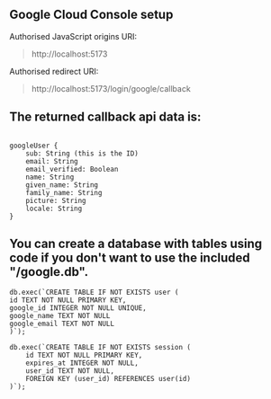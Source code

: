 ## Google Cloud Console setup

Authorised JavaScript origins URI:

> http://localhost:5173

Authorised redirect URI:

> http://localhost:5173/login/google/callback

## The returned callback api data is:

```

googleUser {
    sub: String (this is the ID)
    email: String
    email_verified: Boolean
    name: String
    given_name: String
    family_name: String
    picture: String
    locale: String
}
```

## You can create a database with tables using code if you don't want to use the included "/google.db".

```
db.exec(`CREATE TABLE IF NOT EXISTS user (
id TEXT NOT NULL PRIMARY KEY,
google_id INTEGER NOT NULL UNIQUE,
google_name TEXT NOT NULL
google_email TEXT NOT NULL
)`);

db.exec(`CREATE TABLE IF NOT EXISTS session (
    id TEXT NOT NULL PRIMARY KEY,
    expires_at INTEGER NOT NULL,
    user_id TEXT NOT NULL,
    FOREIGN KEY (user_id) REFERENCES user(id)
)`);

```
